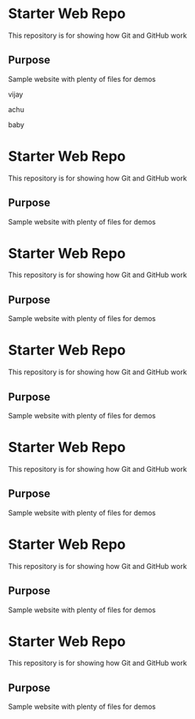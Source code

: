 # Starter Web Repo

This repository is for showing how Git and GitHub work

## Purpose

Sample website with plenty of files for demos


vijay

achu

baby

# Starter Web Repo

This repository is for showing how Git and GitHub work

## Purpose

Sample website with plenty of files for demos


# Starter Web Repo

This repository is for showing how Git and GitHub work

## Purpose

Sample website with plenty of files for demos




# Starter Web Repo

This repository is for showing how Git and GitHub work

## Purpose

Sample website with plenty of files for demos


# Starter Web Repo

This repository is for showing how Git and GitHub work

## Purpose

Sample website with plenty of files for demos

# Starter Web Repo

This repository is for showing how Git and GitHub work

## Purpose

Sample website with plenty of files for demos


# Starter Web Repo

This repository is for showing how Git and GitHub work

## Purpose

Sample website with plenty of files for demos
